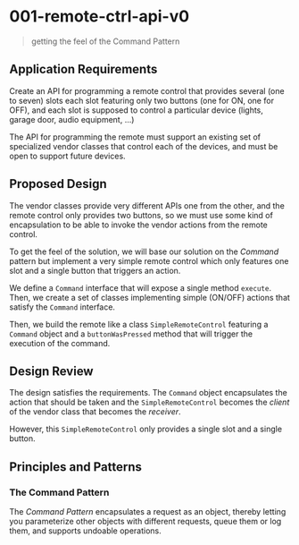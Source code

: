 # 001-remote-ctrl-api-v0
> getting the feel of the Command Pattern

## Application Requirements
Create an API for programming a remote control that provides several (one to seven) slots each slot featuring only two buttons (one for ON, one for OFF), and each slot is supposed to control a particular device (lights, garage door, audio equipment, ...)

The API for programming the remote must support an existing set of specialized vendor classes that control each of the devices, and must be open to support future devices.

## Proposed Design
The vendor classes provide very different APIs one from the other, and the remote control only provides two buttons, so we must use some kind of encapsulation to be able to invoke the vendor actions from the remote control.

To get the feel of the solution, we will base our solution on the *Command* pattern but implement a very simple remote control which only features one slot and a single button that triggers an action.

We define a `Command` interface that will expose a single method `execute`. Then, we create a set of classes implementing simple (ON/OFF) actions that satisfy the `Command` interface.

Then, we build the remote like a class `SimpleRemoteControl` featuring a `Command` object and a `buttonWasPressed` method that will trigger the execution of the command. 


## Design Review
The design satisfies the requirements. The `Command` object encapsulates the action that should be taken and the `SimpleRemoteControl` becomes the *client* of the vendor class that becomes the *receiver*. 

However, this `SimpleRemoteControl` only provides a single slot and a single button.


## Principles and Patterns

### The Command Pattern
The *Command Pattern* encapsulates a request as an object, thereby letting you parameterize other objects with different requests, queue them or log them, and supports undoable operations.